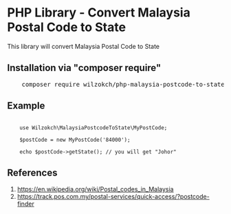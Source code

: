 PHP Library - Convert Malaysia Postal Code to State
=========================

This library will convert Malaysia Postal Code to State

Installation via "composer require"
--------
<pre>
    composer require wilzokch/php-malaysia-postcode-to-state
</pre>

Example
--------
<pre><code>
    use Wilzokch\MalaysiaPostcodeToState\MyPostCode;
    
    $postCode = new MyPostCode('84000');
    
    echo $postCode->getState(); // you will get "Johor" 
</code></pre>

References
--------
1. https://en.wikipedia.org/wiki/Postal_codes_in_Malaysia
2. https://track.pos.com.my/postal-services/quick-access/?postcode-finder
